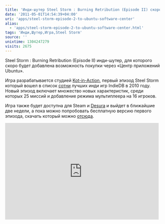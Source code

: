 ```yaml
---
title: 'Инди-шутер Steel Storm : Burning Retribution (Episode II) скоро будет доступен в Центре приложений'
date: '2011-05-01T14:54:39+04:00'
uri: 'apps/steel-storm-episode-2-to-ubuntu-software-center'
alias: 
  - 'apps/steel-storm-episode-2-to-ubuntu-software-center.html'
tags: 'Инди,Шутер,Игра,Steel Storm'
source: ''
unixtime: 1304247279
visits: 2675
---
```

Steel Storm : Burning Retribution (Episode II) инди-шутер, для которого скоро будет добавлена возможность покупки через «Центр приложений Ubuntu».

Игра разрабатывается студией [Kot-in-Action](http://www.kot-in-action.com/), первый эпизод Steel Storm который вошел в список [сотни](http://www.indiedb.com/events/2010-indie-of-the-year-awards/top100) лучших инди игр IndieDB в 2010 году. Новый эпизод включает множество новых характеристик, среди которых 25 миссий и добавление режима мультиплеера на 16 игроков.

Игра также будет доступна для Steam и [Desura](http://www.desura.com/games/steel-storm) и выйдет в ближайшие две недели, а пока можно попробовать бесплатную версию первого эпизода, скачать который можно [отсюда](http://www.steel-storm.com/content/?page_id=6).

<iframe width="500" height="314" src="https://www.youtube.com/embed/gUAFprC7T3o" frameborder="0" allowfullscreen=""></iframe>
